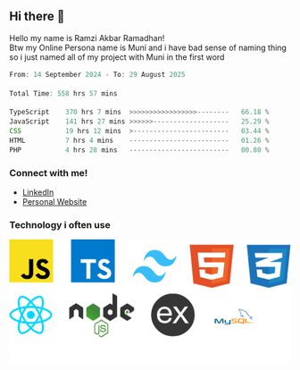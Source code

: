 ## Hi there 👋
Hello my name is Ramzi Akbar Ramadhan!\
Btw my Online Persona name is Muni and i have bad sense of naming thing so i just named all of my project with Muni in the first word
<!--START_SECTION:Muni-->

```Javascript
From: 14 September 2024 - To: 29 August 2025

Total Time: 558 hrs 57 mins

TypeScript    370 hrs 7 mins  >>>>>>>>>>>>>>>>>--------   66.18 %
JavaScript    141 hrs 27 mins >>>>>>-------------------   25.29 %
CSS           19 hrs 12 mins  >------------------------   03.44 %
HTML          7 hrs 4 mins    -------------------------   01.26 %
PHP           4 hrs 28 mins   -------------------------   00.80 %
```

<!--END_SECTION:Muni-->
### Connect with me!
* [LinkedIn](https://www.linkedin.com/in/ramzi-akbar-ramadhan-b8b05a243/)
* [Personal Website](https://www.muniporto.my.id/)
### Technology i often use
![Technology List](assets/techlist.png)
